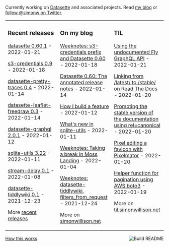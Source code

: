 Currently working on [Datasette](https://datasette.io/) and associated projects. Read [my blog](https://simonwillison.net/) or [follow @simonw on Twitter](https://twitter.com/simonw).

<table><tr><td valign="top" width="33%">

### Recent releases
<!-- recent_releases starts -->
[datasette 0.60.1](https://github.com/simonw/datasette/releases/tag/0.60.1) - 2022-01-21

[s3-credentials 0.9](https://github.com/simonw/s3-credentials/releases/tag/0.9) - 2022-01-18

[datasette-pretty-traces 0.4](https://github.com/simonw/datasette-pretty-traces/releases/tag/0.4) - 2022-01-14

[datasette-leaflet-freedraw 0.3](https://github.com/simonw/datasette-leaflet-freedraw/releases/tag/0.3) - 2022-01-14

[datasette-graphql 2.0.1](https://github.com/simonw/datasette-graphql/releases/tag/2.0.1) - 2022-01-12

[sqlite-utils 3.22](https://github.com/simonw/sqlite-utils/releases/tag/3.22) - 2022-01-11

[stream-delay 0.1](https://github.com/simonw/stream-delay/releases/tag/0.1) - 2022-01-08

[datasette-tiddlywiki 0.1](https://github.com/simonw/datasette-tiddlywiki/releases/tag/0.1) - 2021-12-23
<!-- recent_releases ends -->
More [recent releases](https://github.com/simonw/simonw/blob/main/releases.md)
</td><td valign="top" width="34%">

### On my blog
<!-- blog starts -->
[Weeknotes: s3-credentials prefix and Datasette 0.60](http://simonwillison.net/2022/Jan/18/weeknotes/) - 2022-01-18

[Datasette 0.60: The annotated release notes](http://simonwillison.net/2022/Jan/14/datasette-060/) - 2022-01-14

[How I build a feature](http://simonwillison.net/2022/Jan/12/how-i-build-a-feature/) - 2022-01-12

[What's new in sqlite-utils](http://simonwillison.net/2022/Jan/11/sqlite-utils/) - 2022-01-11

[Weeknotes: Taking a break in Moss Landing](http://simonwillison.net/2022/Jan/4/moss-landing/) - 2022-01-04

[Weeknotes: datasette-tiddlywiki, filters_from_request](http://simonwillison.net/2021/Dec/24/datasette-tiddlywiki/) - 2021-12-24
<!-- blog ends -->
More on [simonwillison.net](https://simonwillison.net/)
</td><td valign="top" width="33%">

### TIL
<!-- tils starts -->
[Using the undocumented Fly GraphQL API](https://til.simonwillison.net/fly/undocumented-graphql-api) - 2022-01-21

[Linking from /latest/ to /stable/ on Read The Docs](https://til.simonwillison.net/readthedocs/link-from-latest-to-stable) - 2022-01-20

[Promoting the stable version of the documentation using rel=canonical](https://til.simonwillison.net/readthedocs/documentation-seo-canonical) - 2022-01-20

[Pixel editing a favicon with Pixelmator](https://til.simonwillison.net/pixelmator/pixel-editing-favicon) - 2022-01-20

[Helper function for pagination using AWS boto3](https://til.simonwillison.net/aws/helper-for-boto-aws-pagination) - 2022-01-19
<!-- tils ends -->
More on [til.simonwillison.net](https://til.simonwillison.net/)
</td></tr></table>

<a href="https://github.com/simonw/simonw/actions"><img src="https://github.com/simonw/simonw/workflows/Build%20README/badge.svg" align="right" alt="Build README"></a> <a href="https://simonwillison.net/2020/Jul/10/self-updating-profile-readme/">How this works</a>

